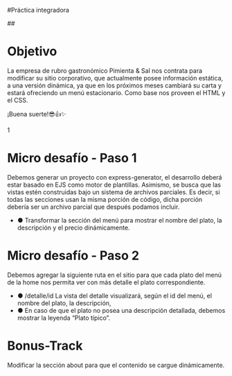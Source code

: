 #Práctica integradora

##<h1>Objetivo</h1>
La empresa de rubro gastronómico Pimienta & Sal nos contrata para modificar su sitio
corporativo, que actualmente posee información estática, a una versión dinámica, ya que
en los próximos meses cambiará su carta y estará ofreciendo un menú estacionario.
Como base nos proveen el HTML y el CSS.

¡Buena suerte!😎👍✨

1

<h1>Micro desafío - Paso 1</h1>
Debemos generar un proyecto con express-generator, el desarrollo deberá estar basado
en EJS como motor de plantillas. Asimismo, se busca que las vistas estén construidas bajo
un sistema de archivos parciales. Es decir, si todas las secciones usan la misma porción
de código, dicha porción debería ser un archivo parcial que después podamos incluir.

<ul>
<li>
● Transformar la sección del menú para mostrar el nombre del plato, la descripción
y el precio dinámicamente.

</li>
</ul>


<h1>Micro desafío - Paso 2</h1>

Debemos agregar la siguiente ruta en el sitio para que cada plato del menú de la home
nos permita ver con más detalle el plato correspondiente.
<ul>
<li>● /detalle/id
La vista del detalle visualizará, según el id del menú, el nombre del plato, la descripción,
</li>
<li>
● En caso de que el plato no posea una descripción detallada, debemos mostrar la
leyenda “Plato típico”.

</li>
</ul>


<h1>Bonus-Track</h1>
Modificar la sección about para que el contenido se cargue dinámicamente.

